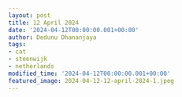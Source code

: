 ```yaml
---
layout: post
title: 12 April 2024
date: '2024-04-12T00:00:00.001+00:00'
author: Dedunu Dhananjaya
tags:
- cat
- steenwijk
- netherlands
modified_time: '2024-04-12T00:00:00.001+00:00'
featured_image: 2024-04-12-12-april-2024-1.jpeg
---
```

